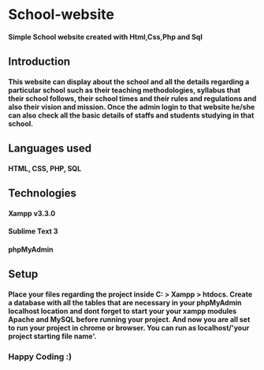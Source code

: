 # School-website
#### Simple School website created with Html,Css,Php and Sql

## Introduction
#### This website can display about the school and all the details regarding a particular school such as their teaching methodologies, syllabus that their school follows, their school times and their rules and regulations and also their vision and mission. Once the admin login to that website he/she can also check all the basic details of staffs and students studying in that school.

## Languages used
####    HTML, CSS, PHP, SQL

## Technologies
#### Xampp v3.3.0
#### Sublime Text 3
#### phpMyAdmin

## Setup
#### Place your files regarding the project inside C: > Xampp > htdocs. Create a database with all the tables that are necessary in your phpMyAdmin localhost location and dont forget to start your your xampp modules Apache and MySQL before running your project. And now you are all set to run your project in chrome or browser. You can run as localhost/'your project starting file name'.

### Happy Coding :)
